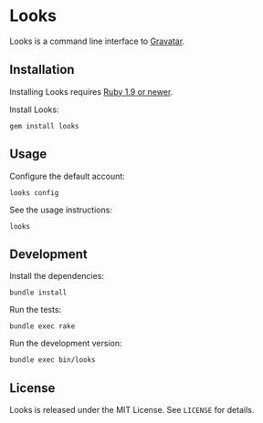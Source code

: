 Looks
=====

Looks is a command line interface to [Gravatar][].

  [Gravatar]: http://gravatar.com


Installation
------------

Installing Looks requires [Ruby 1.9 or newer][Ruby].

  [Ruby]: http://ruby-lang.org/

Install Looks:

    gem install looks


Usage
-----

Configure the default account:

    looks config

See the usage instructions:

    looks


Development
-----------

Install the dependencies:

    bundle install

Run the tests:

    bundle exec rake

Run the development version:

    bundle exec bin/looks


License
-------

Looks is released under the MIT License. See `LICENSE` for details.
